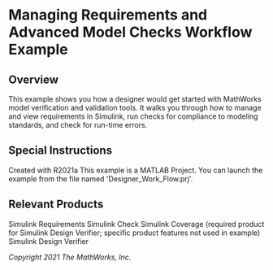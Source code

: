 # Managing Requirements and Advanced Model Checks Workflow Example

## Overview

This example shows you how a designer would get started with MathWorks model verification and validation tools. It walks you through how to manage and view requirements in Simulink, run checks for compliance to modeling standards, and check for run-time errors.


## Special Instructions
Created with R2021a
This example is a MATLAB Project. You can launch the example from the file named 'Designer_Work_Flow.prj'.

## Relevant Products
Simulink Requirements
Simulink Check
Simulink Coverage (required product for Simulink Design Verifier; specific product features not used in example)
Simulink Design Verifier

*Copyright 2021 The MathWorks, Inc.*
